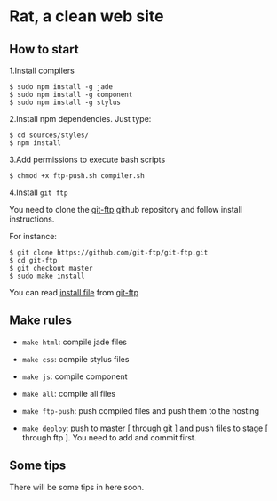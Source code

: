 # Rat, a clean web site

## How to start

1.Install compilers

    $ sudo npm install -g jade
    $ sudo npm install -g component
    $ sudo npm install -g stylus

2.Install npm dependencies. Just type:

    $ cd sources/styles/
    $ npm install

3.Add permissions to execute bash scripts

    $ chmod +x ftp-push.sh compiler.sh

4.Install `git ftp`

You need to clone the [git-ftp](https://github.com/git-ftp/git-ftp) github repository and follow install instructions.

For instance:

    $ git clone https://github.com/git-ftp/git-ftp.git
    $ cd git-ftp
    $ git checkout master
    $ sudo make install

You can read [install file](https://github.com/git-ftp/git-ftp/blob/develop/INSTALL.md) from [git-ftp](https://github.com/git-ftp/git-ftp)
## Make rules

  - `make html`: compile jade files

  - `make css`: compile stylus files

  - `make js`: compile component

  - `make all`: compile all files

  - `make ftp-push`: push compiled files and push them to the hosting

  - `make deploy`: push to master [ through git ] and push files to stage [ through ftp ]. You need to add and
  commit first.

## Some tips

There will be some tips in here soon.
